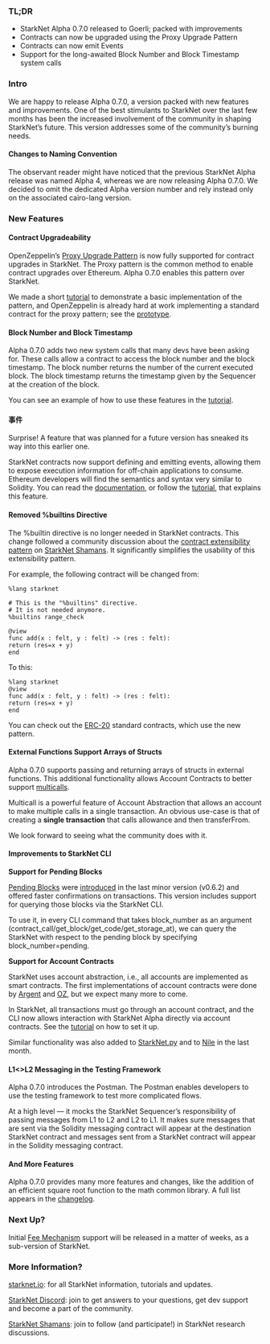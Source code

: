 ### TL;DR

* StarkNet Alpha 0.7.0 released to Goerli; packed with improvements
* Contracts can now be upgraded using the Proxy Upgrade Pattern
* Contracts can now emit Events
* Support for the long-awaited Block Number and Block Timestamp system calls

### Intro

We are happy to release Alpha 0.7.0, a version packed with new features and improvements. One of the best stimulants to StarkNet over the last few months has been the increased involvement of the community in shaping StarkNet’s future. This version addresses some of the community’s burning needs.

#### Changes to Naming Convention

The observant reader might have noticed that the previous StarkNet Alpha release was named Alpha 4, whereas we are now releasing Alpha 0.7.0. We decided to omit the dedicated Alpha version number and rely instead only on the associated cairo-lang version.

### New Features

#### Contract Upgradeability

OpenZeppelin’s [Proxy Upgrade Pattern](https://docs.openzeppelin.com/upgrades-plugins/1.x/proxies) is now fully supported for contract upgrades in StarkNet. The Proxy pattern is the common method to enable contract upgrades over Ethereum. Alpha 0.7.0 enables this pattern over StarkNet.

We made a short [tutorial](https://starknet.io/docs/hello_starknet/default_entrypoint.html) to demonstrate a basic implementation of the pattern, and OpenZeppelin is already hard at work implementing a standard contract for the proxy pattern; see the [prototype](https://github.com/OpenZeppelin/cairo-contracts/pull/129).

#### Block Number and Block Timestamp

Alpha 0.7.0 adds two new system calls that many devs have been asking for. These calls allow a contract to access the block number and the block timestamp. The block number returns the number of the current executed block. The block timestamp returns the timestamp given by the Sequencer at the creation of the block.

You can see an example of how to use these features in the [tutorial](https://starknet.io/docs/hello_starknet/more_features.html#block-number-and-timestamp).

#### 事件

Surprise! A feature that was planned for a future version has sneaked its way into this earlier one.

StarkNet contracts now support defining and emitting events, allowing them to expose execution information for off-chain applications to consume. Ethereum developers will find the semantics and syntax very similar to Solidity. You can read the [documentation](https://starknet.io/documentation/events/), or follow the [tutorial](https://starknet.io/docs/hello_starknet/events.html), that explains this feature.

#### Removed %builtins Directive

The %builtin directive is no longer needed in StarkNet contracts. This change followed a community discussion about the [contract extensibility pattern](https://community.starknet.io/t/contract-extensibility-pattern/210) on [StarkNet Shamans](https://community.starknet.io/). It significantly simplifies the usability of this extensibility pattern.

For example, the following contract will be changed from:

```
%lang starknet

# This is the "%builtins" directive.
# It is not needed anymore.
%builtins range_check

@view
func add(x : felt, y : felt) -> (res : felt):
return (res=x + y)
end
```

To this:

```
%lang starknet
@view
func add(x : felt, y : felt) -> (res : felt):
return (res=x + y)
end
```

You can check out the [ERC-20](https://github.com/OpenZeppelin/cairo-contracts/tree/main/contracts/token) standard contracts, which use the new pattern.

#### External Functions Support Arrays of Structs

Alpha 0.7.0 supports passing and returning arrays of structs in external functions. This additional functionality allows Account Contracts to better support [multicalls](https://github.com/OpenZeppelin/cairo-contracts/pull/73#discussion_r753535751).

Multicall is a powerful feature of Account Abstraction that allows an account to make multiple calls in a single transaction. An obvious use-case is that of creating a **single transaction** that calls allowance and then transferFrom.

We look forward to seeing what the community does with it.

#### Improvements to StarkNet CLI

**Support for Pending Blocks**

[Pending Blocks](https://starknet.io/documentation/block-structure-and-hash/#pending_block) were [introduced](https://community.starknet.io/t/cairo-v0-6-2-api-change-pending-block/195) in the last minor version (v0.6.2) and offered faster confirmations on transactions. This version includes support for querying those blocks via the StarkNet CLI.

To use it, in every CLI command that takes block_number as an argument (contract_call/get_block/get_code/get_storage_at), we can query the StarkNet with respect to the pending block by specifying block_number=pending.

**Support for Account Contracts**

StarkNet uses account abstraction, i.e., all accounts are implemented as smart contracts. The first implementations of account contracts were done by [Argent](https://github.com/argentlabs/argent-contracts-starknet) and [OZ](https://github.com/OpenZeppelin/cairo-contracts/blob/main/contracts/Account.cairo), but we expect many more to come.

In StarkNet, all transactions must go through an account contract, and the CLI now allows interaction with StarkNet Alpha directly via account contracts. See the [tutorial](https://starknet.io/docs/hello_starknet/account_setup.html#setting-up-a-starknet-account) on how to set it up.

Similar functionality was also added to [StarkNet.py](https://github.com/software-mansion/starknet.py/) and to [Nile](https://github.com/OpenZeppelin/nile) in the last month.

#### L1<>L2 Messaging in the Testing Framework

Alpha 0.7.0 introduces the Postman. The Postman enables developers to use the testing framework to test more complicated flows.

At a high level — it mocks the StarkNet Sequencer’s responsibility of passing messages from L1 to L2 and L2 to L1. It makes sure messages that are sent via the Solidity messaging contract will appear at the destination StarkNet contract and messages sent from a StarkNet contract will appear in the Solidity messaging contract.

#### And More Features

Alpha 0.7.0 provides many more features and changes, like the addition of an efficient square root function to the math common library. A full list appears in the [changelog](https://github.com/starkware-libs/cairo-lang/releases/tag/v0.7.0).

### Next Up?

Initial [Fee Mechanism](https://community.starknet.io/t/fees-in-starknet-alpha/286/29) support will be released in a matter of weeks, as a sub-version of StarkNet.

### More Information?

[starknet.io](https://starknet.io/): for all StarkNet information, tutorials and updates.

[StarkNet Discord](https://discord.gg/uJ9HZTUk2Y): join to get answers to your questions, get dev support and become a part of the community.

[StarkNet Shamans](https://community.starknet.io/): join to follow (and participate!) in StarkNet research discussions.